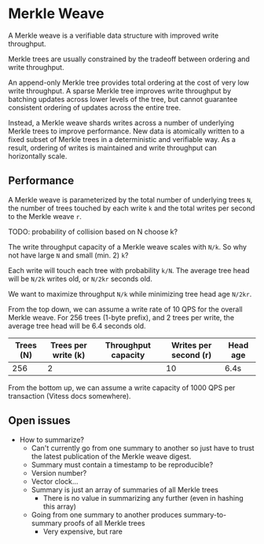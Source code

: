 # Merkle Weave

A Merkle weave is a verifiable data structure with improved write throughput.

Merkle trees are usually constrained by the tradeoff between ordering and write throughput.

An append-only Merkle tree provides total ordering at the cost of very low write throughput. A sparse Merkle tree improves write throughput by batching updates across lower levels of the tree, but cannot guarantee consistent ordering of updates across the entire tree.

Instead, a Merkle weave shards writes across a number of underlying Merkle trees to improve performance. New data is atomically written to a fixed subset of Merkle trees in a deterministic and verifiable way. As a result, ordering of writes is maintained and write throughput can horizontally scale.

## Performance

A Merkle weave is parameterized by the total number of underlying trees `N`, the number of trees touched by each write `k` and the total writes per second to the Merkle weave `r`.

TODO: probability of collision based on N choose k?

The write throughput capacity of a Merkle weave scales with `N/k`. So why not have large `N` and small (min. 2) `k`?

Each write will touch each tree with probability `k/N`. The average tree head will be `N/2k` writes old, or `N/2kr` seconds old.

We want to maximize throughput `N/k` while minimizing tree head age `N/2kr`.

From the top down, we can assume a write rate of 10 QPS for the overall Merkle weave. For 256 trees (1-byte prefix), and 2 trees per write, the average tree head will be 6.4 seconds old.

| Trees (N) | Trees per write (k) | Throughput capacity | Writes per second (r) | Head age |
|-----------|---------------------|---------------------|-----------------------|----------|
|   256     |           2         |                     |           10          |    6.4s  |

From the bottom up, we can assume a write capacity of 1000 QPS per transaction (Vitess docs somewhere).

## Open issues

* How to summarize?
  * Can't currently go from one summary to another so just have to trust the latest publication of the Merkle weave digest.
  * Summary must contain a timestamp to be reproducible?
  * Version number?
  * Vector clock...
  * Summary is just an array of summaries of all Merkle trees
    * There is no value in summarizing any further (even in hashing this array)
  * Going from one summary to another produces summary-to-summary proofs of all Merkle trees
    * Very expensive, but rare
